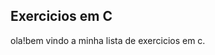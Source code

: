 Exercicios em C
------------------------------------------------
ola!bem vindo a minha lista de exercicios em c.